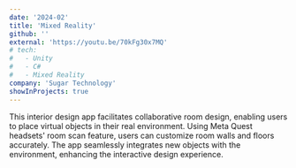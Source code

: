 ```yaml
---
date: '2024-02'
title: 'Mixed Reality'
github: ''
external: 'https://youtu.be/70kFg30x7MQ'
# tech:
#   - Unity
#   - C#
#   - Mixed Reality
company: 'Sugar Technology'
showInProjects: true
---
```


This interior design app facilitates collaborative room design, enabling users to place virtual objects in their real environment. Using Meta Quest headsets' room scan feature, users can customize room walls and floors accurately. The app seamlessly integrates new objects with the environment, enhancing the interactive design experience.
